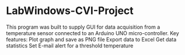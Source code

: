 # LabWindows-CVI-Project
This program was built to supply GUI for data acquisition from a temperature sensor connected to an Arduino UNO micro-controller.  Key features: Plot graph and save as PNG file Export data to Excel Get data statistics Set E-mail alert for a threshold temperature
